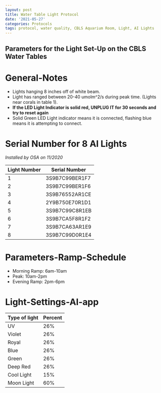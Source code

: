 ```yaml
---
layout: post
title: Water Table Light Protocol
date: '2021-05-27'
categories: Protocols
tags: protocol, water quality, CBLS Aquarium Room, Light, AI Lights
---
```


## Parameters for the Light Set-Up on the CBLS Water Tables

# General-Notes

- Lights hanging 8 inches off of white beam.
- Light has ranged between 20-40 umolm^2/s during peak time. (Lights near corals in table 1).
- **If the LED Light Indicator is solid red, UNPLUG IT for 30 seconds and try to reset again**
- Solid Green LED Light indicator means it is connected, flashing blue means it is attempting to connect.


# Serial Number for 8 AI Lights
*Installed by OSA on 11/2020*

| Light Number | Serial Number |
| --- | --- |
| 1 | 3S9B7C99BER1F7 |    
| 2 | 3S9B7C99BER1F6 |
| 3 | 3S9B76552AR1CE |
| 4 | 2Y9B750E70R1D1 |
| 5 | 3S9B7C99C8R1EB |
| 6 | 3S9B7CA5F8R1F2 |
| 7 | 3S9B7CA63AR1E9 |
| 8 | 3S9B7C99D0R1E4 |

# Parameters-Ramp-Schedule

- Morning Ramp: 6am-10am
- Peak: 10am-2pm
- Evening Ramp: 2pm-6pm

# Light-Settings-AI-app

|Type of light | Percent |
| --- | --- |
| UV | 26% |
| Violet | 26% |
| Royal | 26% |
| Blue | 26% |
| Green | 26% |
| Deep Red | 26% |
| Cool Light | 15% |
| Moon Light | 60% |
